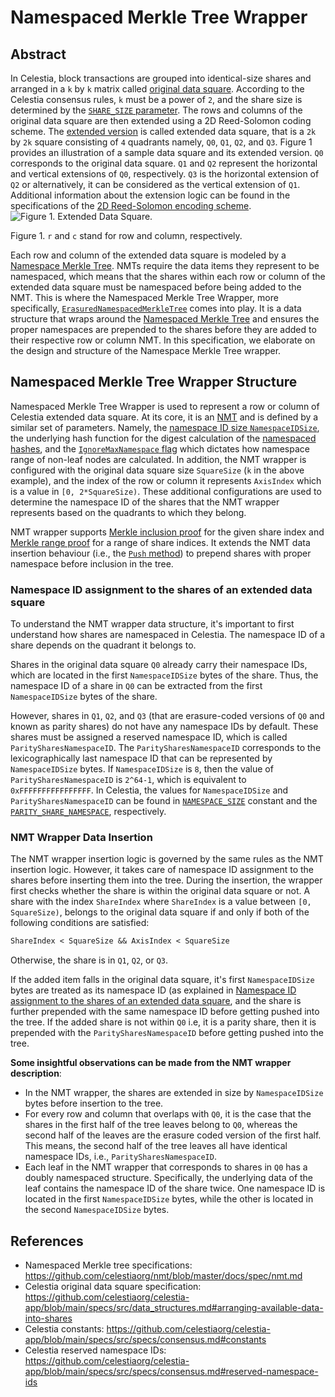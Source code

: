 # Namespaced Merkle Tree Wrapper

## Abstract

In Celestia, block transactions are grouped into identical-size shares and arranged in a `k` by `k` matrix called [original data square][originalds-link].
According to the Celestia consensus rules, `k` must be a power of `2`, and the share size is determined by the  [`SHARE_SIZE` parameter][celestia-constants-link].
The rows and columns of the original data square are then extended using a 2D Reed-Solomon coding scheme.
The [extended version][reedsolomon-link] is called extended data square, that is a `2k` by `2k` square consisting of `4` quadrants namely, `Q0`, `Q1`, `Q2`, and `Q3`.
Figure 1 provides an illustration of a sample data square and its extended version.
`Q0` corresponds to the original data square.
`Q1` and `Q2` represent the horizontal and vertical extensions of `Q0`, respectively.
`Q3` is the horizontal extension of `Q2` or alternatively, it can be considered as the vertical extension of `Q1`.
Additional information about the extension logic can be found in the specifications of the [2D Reed-Solomon encoding scheme][reedsolomon-link].
<img src="https://raw.githubusercontent.com/celestiaorg/celestia-app/c09843d07d4c3842753138de96b304b4866e8f5d/specs/src/specs/figures/rs2d_extending.svg" alt="Figure 1. Extended Data Square." style="max-width: 50%; height: auto;">

Figure 1. `r` and `c` stand for row and column, respectively.

Each row and column of the extended data square is modeled by a [Namespace Merkle Tree][nmtlink].
NMTs require the data items they represent to be namespaced, which means that the shares within each row or column of the extended data square must be namespaced before being added to the NMT.
This is where the Namespaced Merkle Tree Wrapper, more specifically, [`ErasuredNamespacedMerkleTree`][nmtwrapper-link] comes into play.
It is a data structure that wraps around the [Namespaced Merkle Tree][nmtlink] and ensures the proper namespaces are prepended to the shares  before they are added to their respective row or column NMT.
In this specification, we elaborate on the design and structure of the Namespace Merkle Tree wrapper.

## Namespaced Merkle Tree Wrapper Structure

Namespaced Merkle Tree Wrapper is used to represent a row or column of Celestia extended data square.
At its core, it is an [NMT][nmtlink] and is defined by a similar set of parameters.
Namely, the [namespace ID size `NamespaceIDSize`][nmt-ds-link],
the underlying hash function for the digest calculation of the [namespaced hashes][nmt-hash-link],
and the [`IgnoreMaxNamespace` flag][nmt-ignoremax-link] which dictates how namespace range of non-leaf nodes are calculated.
In addition, the NMT wrapper is configured with the original data square size `SquareSize` (`k` in the above example), and the index of the row or column it represents `AxisIndex` which is a value in `[0, 2*SquareSize)`.
These additional configurations are used to determine the namespace ID of the shares that the NMT wrapper represents based on the quadrants to which they belong.

NMT wrapper supports [Merkle inclusion proof][nmtlink] for the given share index and [Merkle range proof][nmtlink] for a range of share indices.
It extends the NMT data insertion behaviour (i.e., the [`Push` method][nmt-add-leaves-link]) to prepend shares with proper namespace before inclusion in the tree.

### Namespace ID assignment to the shares of an extended data square

To understand the NMT wrapper data structure, it's important to first understand how shares are namespaced in Celestia.
The namespace ID of a share depends on the quadrant it belongs to.

Shares in the original data square `Q0` already carry their namespace IDs, which are located in the first `NamespaceIDSize` bytes of the share.
Thus, the namespace ID of a share in `Q0` can be extracted from the first `NamespaceIDSize` bytes of the share.

However, shares in `Q1`, `Q2`, and `Q3` (that are erasure-coded versions of `Q0` and known as parity shares) do not have any namespace IDs by default.
These shares must be assigned a reserved namespace ID, which is called `ParitySharesNamespaceID`.
The `ParitySharesNamespaceID` corresponds to the lexicographically last namespace ID that can be represented by `NamespaceIDSize` bytes.
If `NamespaceIDSize` is `8`, then the value of `ParitySharesNamespaceID` is `2^64-1`, which is equivalent to `0xFFFFFFFFFFFFFFFF`.
In Celestia, the values for `NamespaceIDSize` and `ParitySharesNamespaceID` can be found in [`NAMESPACE_SIZE`][celestia-constants-link] constant and the [`PARITY_SHARE_NAMESPACE`][celestia-consensus-link], respectively.

### NMT Wrapper Data Insertion

The NMT wrapper insertion logic is governed by the same rules as the NMT insertion logic.
However, it takes care of namespace ID assignment to the shares before inserting them into the tree.
During the insertion, the wrapper first checks whether the share is within the original data square or not.
A share with the index `ShareIndex` where `ShareIndex` is a value between `[0, SquareSize)`, belongs to the original data square if and only if both of the following conditions are satisfied:

```markdown
ShareIndex < SquareSize && AxisIndex < SquareSize
```

Otherwise, the share is in `Q1`, `Q2`, or `Q3`.

If the added item falls in the original data square, it's first `NamespaceIDSize` bytes are treated as its namespace ID (as explained in [Namespace ID assignment to the shares of an extended data square](#namespace-id-assignment-to-the-shares-of-an-extended-data-square), and the share is further prepended with the same namespace ID before getting pushed into the tree.
If the added share is not within `Q0` i.e, it is a parity share, then it is prepended with the `ParitySharesNamespaceID` before getting pushed into the tree.

**Some insightful observations can be made from the NMT wrapper description**:

- In the NMT wrapper, the shares are extended in size by `NamespaceIDSize` bytes before insertion to the tree.
- For every row and column that overlaps with `Q0`, it is the case that the shares in the first half of the tree leaves  belong to `Q0`, whereas the second half of the leaves are the erasure coded version of the first half.
 This means, the second half of the tree leaves all have identical namespace IDs, i.e., `ParitySharesNamespaceID`.
- Each leaf in the NMT wrapper that corresponds to shares in `Q0` has a doubly namespaced structure.
Specifically, the underlying data of the leaf contains the namespace ID of the share twice.
One namespace ID is located in the first `NamespaceIDSize` bytes, while the other is located in the second `NamespaceIDSize` bytes.

## References

- Namespaced Merkle tree specifications: <https://github.com/celestiaorg/nmt/blob/master/docs/spec/nmt.md>
- Celestia original data square specification: <https://github.com/celestiaorg/celestia-app/blob/main/specs/src/data_structures.md#arranging-available-data-into-shares>
- Celestia constants: <https://github.com/celestiaorg/celestia-app/blob/main/specs/src/specs/consensus.md#constants>
- Celestia reserved namespace IDs: <https://github.com/celestiaorg/celestia-app/blob/main/specs/src/specs/consensus.md#reserved-namespace-ids>

[nmtlink]: https://github.com/celestiaorg/nmt/blob/master/docs/spec/nmt.md
[nmtwrapper-link]: https://github.com/celestiaorg/celestia-app/blob/main/pkg/wrapper/nmt_wrapper.go
[nmt-ds-link]:  https://github.com/celestiaorg/nmt/blob/master/docs/spec/nmt.md#nmt-data-structure
[nmt-hash-link]: https://github.com/celestiaorg/nmt/blob/master/docs/spec/nmt.md#namespaced-hash
[nmt-ignoremax-link]: https://github.com/celestiaorg/nmt/blob/master/docs/spec/nmt.md#ignore-max-namespace
[nmt-add-leaves-link]: https://github.com/celestiaorg/nmt/blob/master/docs/spec/nmt.md#add-leaves
[celestia-constants-link]: https://github.com/celestiaorg/celestia-app/blob/c09843d07d4c3842753138de96b304b4866e8f5d/specs/src/specs/consensus.md#constants
[celestia-consensus-link]: https://github.com/celestiaorg/celestia-app/blob/c09843d07d4c3842753138de96b304b4866e8f5d/specs/src/specs/consensus.md#reserved-namespace-ids
[reedsolomon-link]: https://github.com/celestiaorg/celestia-app/blob/c09843d07d4c3842753138de96b304b4866e8f5d/specs/src/specs/data_structures.md#2d-reed-solomon-encoding-scheme
[originalds-link]: https://github.com/celestiaorg/celestia-app/blob/c09843d07d4c3842753138de96b304b4866e8f5d/specs/src/specs/data_structures.md?plain=1#L494
